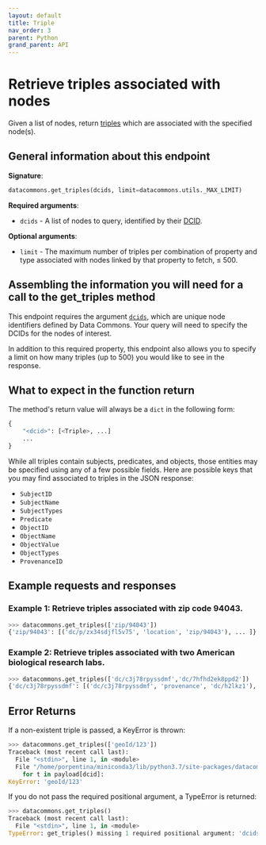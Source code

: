 ```yaml
---
layout: default
title: Triple
nav_order: 3
parent: Python
grand_parent: API
---
```


# Retrieve triples associated with nodes

Given a list of nodes, return [triples](https://docs.datacommons.org/glossary.html) which are associated with the specified
node(s).

## General information about this endpoint

**Signature**: 

```python
datacommons.get_triples(dcids, limit=datacommons.utils._MAX_LIMIT)
```

**Required arguments**:

*   `dcids` - A list of nodes to query, identified by their [DCID](https://docs.datacommons.org/glossary.html).

**Optional arguments**:

*   `limit` - The maximum number of triples per combination of
    property and type associated with nodes linked by that property to fetch,
    ≤ 500.

## Assembling the information you will need for a call to the get_triples method

This endpoint requires the argument [`dcids`](https://docs.datacommons.org/glossary.html), which are unique node identifiers defined by Data Commons. Your query will need to specify the DCIDs for the nodes of interest.

In addition to this required property, this endpoint also allows you to specify a limit on how many triples (up to 500) you would like to see in the response.

## What to expect in the function return

The method's return value will always be a `dict` in the following form:

```python
{
    "<dcid>": [<Triple>, ...]
    ...
}
```

While all triples contain subjects, predicates, and objects, those entities may be specified using any of a few possible fields. Here are possible keys that you may find associated to triples in the JSON response:

  -	`SubjectID`
  -	`SubjectName`
  -	`SubjectTypes`
  -	`Predicate`
  -	`ObjectID`
  -	`ObjectName`
  -	`ObjectValue`
  -	`ObjectTypes`
  -	`ProvenanceID`

## Example requests and responses

### Example 1: Retrieve triples associated with zip code 94043.

```python
>>> datacommons.get_triples(['zip/94043'])
{'zip/94043': [('dc/p/zx34sdjfl5v75', 'location', 'zip/94043'), ... ]}
```

### Example 2: Retrieve triples associated with two American biological research labs.

```python
>>> datacommons.get_triples(['dc/c3j78rpyssdmf','dc/7hfhd2ek8ppd2'])
{'dc/c3j78rpyssdmf': [('dc/c3j78rpyssdmf', 'provenance', 'dc/h2lkz1'), ('dc/zn6l0flenf3m6', 'biosampleOntology', 'dc/c3j78rpyssdmf'), ('dc/tkcknpfwxfrhf', 'biosampleOntology', 'dc/c3j78rpyssdmf'), ('dc/jdzbbfhgzghv1', 'biosampleOntology', 'dc/c3j78rpyssdmf'), ('dc/4f9w8lhcwggxc', 'biosampleOntology', 'dc/c3j78rpyssdmf')], 'dc/7hfhd2ek8ppd2': [('dc/4mjs95b1meh1h', 'biosampleOntology', 'dc/7hfhd2ek8ppd2'), ('dc/13xcyzcr819cb', 'biosampleOntology', 'dc/7hfhd2ek8ppd2'), ('dc/7hfhd2ek8ppd2', 'provenance', 'dc/h2lkz1')]}
```

## Error Returns

If a non-existent triple is passed, a KeyError is thrown:

```python
>>> datacommons.get_triples(['geoId/123'])
Traceback (most recent call last):
  File "<stdin>", line 1, in <module>
  File "/home/porpentina/miniconda3/lib/python3.7/site-packages/datacommons/core.py", line 251, in get_triples
    for t in payload[dcid]:
KeyError: 'geoId/123'
```

If you do not pass the required positional argument, a TypeError is returned:

```python
>>> datacommons.get_triples()
Traceback (most recent call last):
  File "<stdin>", line 1, in <module>
TypeError: get_triples() missing 1 required positional argument: 'dcids'
```
